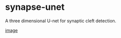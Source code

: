 # synapse-unet
A three dimensional U-net for synaptic cleft detection. 

[image](https://github.com/zudi-lin/synapse-unet/tree/master/img/Unet.pdf)
